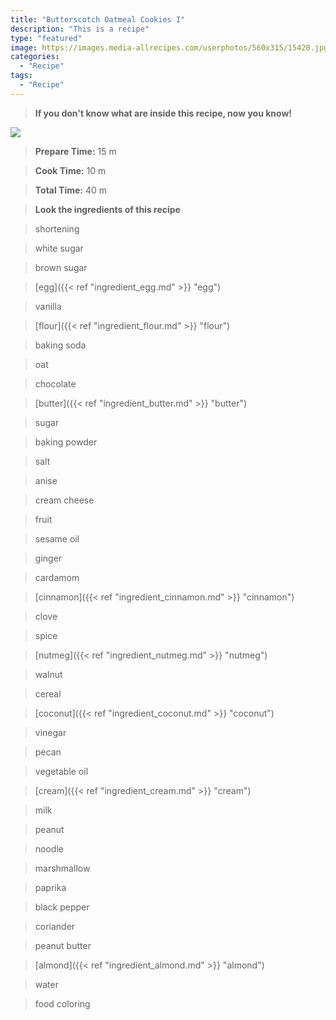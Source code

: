 ```yaml
---
title: "Butterscotch Oatmeal Cookies I"
description: "This is a recipe"
type: "featured"
image: https://images.media-allrecipes.com/userphotos/560x315/15420.jpg
categories: 
  - "Recipe"
tags: 
  - "Recipe"
---
```



>**If you don't know what are inside this recipe, now you know!**

![](../images/Recipes-Banner.jpg)
> **Prepare Time:** 15 m


> **Cook Time:** 10 m


> **Total Time:** 40 m

> **Look the ingredients of this recipe**

> shortening

> white sugar

> brown sugar

> [egg]({{< ref "ingredient_egg.md" >}} "egg")

> vanilla

> [flour]({{< ref "ingredient_flour.md" >}} "flour")

> baking soda

> oat

> chocolate

> [butter]({{< ref "ingredient_butter.md" >}} "butter")

> sugar

> baking powder

> salt

> anise

> cream cheese

> fruit

> sesame oil

> ginger

> cardamom

> [cinnamon]({{< ref "ingredient_cinnamon.md" >}} "cinnamon")

> clove

> spice

> [nutmeg]({{< ref "ingredient_nutmeg.md" >}} "nutmeg")

> walnut

> cereal

> [coconut]({{< ref "ingredient_coconut.md" >}} "coconut")

> vinegar

> pecan

> vegetable oil

> [cream]({{< ref "ingredient_cream.md" >}} "cream")

> milk

> peanut

> noodle

> marshmallow

> paprika

> black pepper

> coriander

> peanut butter

> [almond]({{< ref "ingredient_almond.md" >}} "almond")

> water

> food coloring

